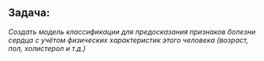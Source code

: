 ## Задача: 
*Создать модель классификации для предосказания признаков болезни сердца с учётом физических характеристик этого человека (возраст, пол, холистерол и т.д.)*
